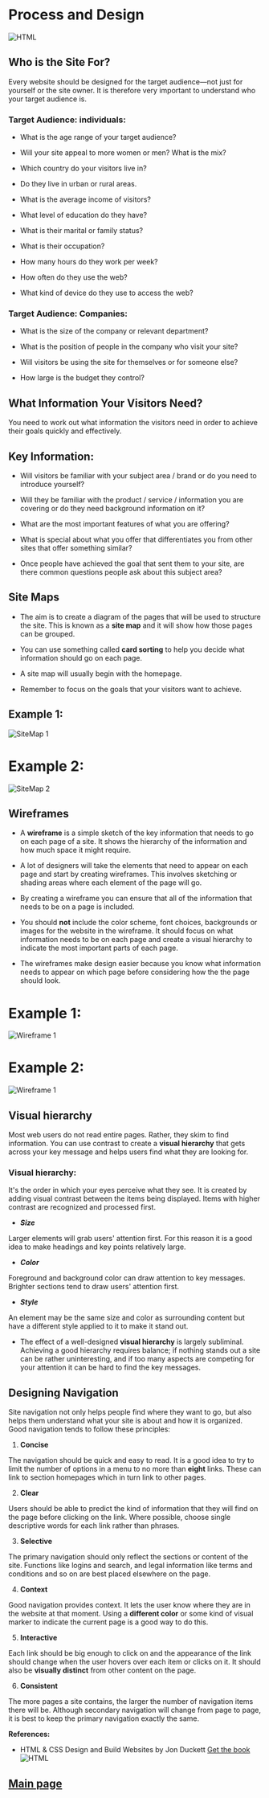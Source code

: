 # Process and Design

![HTML](Images/html.gif)

## Who is the Site For?

Every website should be designed for the
target audience—not just for yourself or the
site owner. It is therefore very important to
understand who your target audience is.


### **Target Audience: individuals:**

- What is the age range of your target audience?

- Will your site appeal to more women or men? What is the mix?

- Which country do your visitors live in?

- Do they live in urban or rural areas.

- What is the average income of visitors?

- What level of education do they have?

- What is their marital or family status?

- What is their occupation?

- How many hours do they work per week?

- How often do they use the web?

- What kind of device do they use to access the web?

### **Target Audience: Companies:**

- What is the size of the company or relevant department?

- What is the position of people in the company who visit your site?

- Will visitors be using the site for themselves or for someone else?

- How large is the budget they control?

## What Information Your Visitors Need?

You need to work out what information the visitors need in order to achieve their goals quickly and effectively.

## **Key Information:**

- Will visitors be familiar with
your subject area / brand
or do you need to introduce
yourself?

- Will they be familiar with
the product / service /
information you are covering
or do they need background
information on it?

- What are the most important
features of what you are
offering?

- What is special about what
you offer that differentiates
you from other sites that offer
something similar?

- Once people have achieved
the goal that sent them to
your site, are there common
questions people ask about
this subject area?


## Site Maps


- The aim is to create a diagram
of the pages that will be used
to structure the site. This is
known as a **site map** and it will
show how those pages can be
grouped.

 - You can use something called **card sorting** to help you decide what
information should go on each
page.

- A site map will usually
begin with the homepage.

- Remember to focus on the
goals that your visitors want to
achieve.

## **Example 1:**

![SiteMap 1](Images/SiteMap1.png)

# **Example 2:**

![SiteMap 2](Images/SiteMap2.png)

## Wireframes

- A **wireframe** is a simple sketch of the key
information that needs to go on each page of a
site. It shows the hierarchy of the information
and how much space it might require.

- A lot of designers will take the
elements that need to appear on
each page and start by creating
wireframes. This involves
sketching or shading areas
where each element of the page
will go.

- By creating a wireframe you can
ensure that all of the information
that needs to be on a page is
included.

- You should **not** include the
color scheme, font choices,
backgrounds or images for
the website in the wireframe.
It should focus on what
information needs to be on
each page and create a visual
hierarchy to indicate the most
important parts of each page.

- The wireframes make design
easier because you know what
information needs to appear on
which page before considering how the the page should look.

# **Example 1:**

![Wireframe 1](Images/Wireframe1.jpg)

# **Example 2:**

![Wireframe 1](Images/Wireframe2.png)

## Visual hierarchy

Most web users do not read entire pages. Rather, they skim to find
information. You can use contrast to create a **visual hierarchy** that gets
across your key message and helps users find what they are looking for.


### **Visual hierarchy:** 
It's the order in which your eyes perceive what
they see. It is created by adding visual contrast between the items being
displayed. Items with higher contrast are recognized and processed first.

- ***Size***

Larger elements will grab users'
attention first. For this reason it
is a good idea to make headings
and key points relatively large.

- ***Color***

Foreground and background
color can draw attention to key
messages. Brighter sections tend
to draw users' attention first.

- ***Style***

An element may be the same
size and color as surrounding
content but have a different style
applied to it to make it stand out.

- The effect of a well-designed
**visual hierarchy** is largely
subliminal. Achieving a good
hierarchy requires balance; if
nothing stands out a site can be
rather uninteresting, and if too
many aspects are competing
for your attention it can be hard
to find the key messages.

## Designing Navigation

Site navigation not only helps people find where they want to go, but also
helps them understand what your site is about and how it is organized.
Good navigation tends to follow these principles:


1. **Concise**

The navigation should
be quick and easy to read. It is
a good idea to try to limit the
number of options in a menu to
no more than **eight** links. These
can link to section homepages
which in turn link to other pages.

2. **Clear**

Users should be able to predict
the kind of information that
they will find on the page
before clicking on the link.
Where possible, choose single
descriptive words for each link
rather than phrases.

3. **Selective**

The primary navigation should
only reflect the sections or
content of the site. Functions
like logins and search, and legal
information like terms and
conditions and so on are best
placed elsewhere on the page.

4. **Context**

Good navigation provides
context. It lets the user know
where they are in the website at
that moment. Using a **different
color** or some kind of visual
marker to indicate the current
page is a good way to do this.

5. **Interactive**

Each link should be big enough
to click on and the appearance
of the link should change when
the user hovers over each item
or clicks on it. It should also
be **visually distinct** from other
content on the page.

6. **Consistent**

The more pages a site contains,
the larger the number of
navigation items there will be.
Although secondary navigation
will change from page to page,
it is best to keep the primary
navigation exactly the same.



**References:**

- HTML & CSS Design and Build Websites
by Jon Duckett [Get the book](https://www.amazon.com/HTML-CSS-Design-Build-Websites/dp/1118008189)
![HTML](Images/html.webp)
## [Main page](https://amjadmesmar.github.io/reading-notes/)